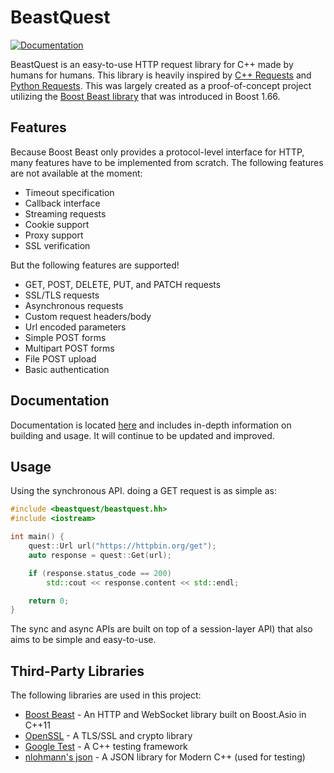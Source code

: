 # BeastQuest

[![Documentation](https://img.shields.io/badge/documentation-master-brightgreen.svg)](https://watersalesman.github.io/BeastQuest/)

BeastQuest is an easy-to-use HTTP request library for C++ made by humans for
humans. This library is heavily inspired by [C++ Requests](https://github.com/whoshuu/cpr)
and [Python Requests](https://github.com/requests/requests). This was largely
created as a proof-of-concept project utilizing the [Boost Beast library](https://github.com/boostorg/beast)
that was introduced in Boost 1.66.

## Features

Because Boost Beast only provides a protocol-level interface for HTTP, many
features have to be implemented from scratch. The following features are not
available at the moment:
* Timeout specification
* Callback interface
* Streaming requests
* Cookie support
* Proxy support
* SSL verification

But the following features are supported!
* GET, POST, DELETE, PUT, and PATCH requests
* SSL/TLS requests
* Asynchronous requests
* Custom request headers/body
* Url encoded parameters
* Simple POST forms
* Multipart POST forms
* File POST upload
* Basic authentication

## Documentation

Documentation is located [here](https://watersalesman.github.io/BeastQuest) and
includes in-depth information on building and usage. It will continue to be
updated and improved.

## Usage

Using the synchronous API. doing a GET request is as simple as:

```c++
#include <beastquest/beastquest.hh>
#include <iostream>

int main() {
    quest::Url url("https://httpbin.org/get");
    auto response = quest::Get(url);

    if (response.status_code == 200)
        std::cout << response.content << std::endl;

    return 0;
}
```

The sync and async APIs are built on top of a session-layer API) that also aims
to be simple and easy-to-use.

## Third-Party Libraries

The following libraries are used in this project:

* [Boost Beast](https://github.com/boostorg/beast) - An HTTP and WebSocket
library built on Boost.Asio in C++11
* [OpenSSL](https://github.com/openssl/openssl) - A TLS/SSL and crypto library
* [Google Test](https://github.com/google/googletest) - A C++ testing framework
* [nlohmann's json](https://github.com/nlohmann/json) - A JSON library for Modern C++ (used for testing)
